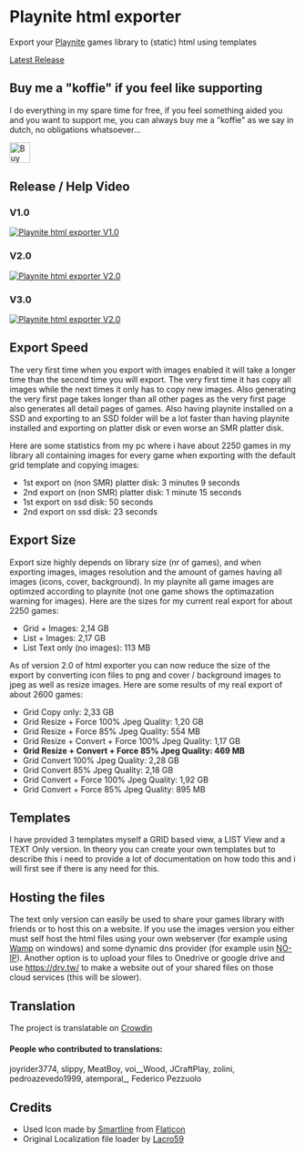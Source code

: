 # Playnite html exporter
Export your [Playnite](https://www.playnite.link/) games library to (static) html using templates

[Latest Release](https://github.com/joyrider3774/Playnite_html_exporter/releases/latest)

## Buy me a "koffie" if you feel like supporting 
I do everything in my spare time for free, if you feel something aided you and you want to support me, you can always buy me a "koffie" as we say in dutch, no obligations whatsoever...

<a href='https://ko-fi.com/Q5Q3BKI5S' target='_blank'><img height='36' style='border:0px;height:36px;' src='https://cdn.ko-fi.com/cdn/kofi2.png?v=3' border='0' alt='Buy Me a Coffee at ko-fi.com' /></a>

## Release / Help Video

### V1.0
[![Playnite html exporter V1.0](http://img.youtube.com/vi/KR2R6ZWxbgM/0.jpg)](https://youtu.be/KR2R6ZWxbgM "Playnite html exporter V1.0")

### V2.0
[![Playnite html exporter V2.0](http://img.youtube.com/vi/6WqE6oj33Fo/0.jpg)](https://youtu.be/6WqE6oj33Fo "Playnite html exporter V2.0")

### V3.0
[![Playnite html exporter V2.0](http://img.youtube.com/vi/xdtpItr2iC4/0.jpg)](https://youtu.be/xdtpItr2iC4 "Playnite html exporter V3.0")

## Export Speed
The very first time when you export with images enabled it will take a longer time than the second time you will export. The very first time it has copy all images while the next times it only has to copy new images. Also generating the very first page takes longer than all other pages as the very first page also generates all detail pages of games. Also having playnite installed on a SSD and exporting to an SSD folder will be a lot faster than having playnite installed and exporting on platter disk or even worse an SMR platter disk. 

Here are some statistics from my pc where i have about 2250 games in my library all containing images for every game when exporting with the default grid template and copying images:
* 1st export on (non SMR) platter disk: 3 minutes 9 seconds
* 2nd export on (non SMR) platter disk: 1 minute 15 seconds
* 1st export on ssd disk: 50 seconds
* 2nd export on ssd disk: 23 seconds

## Export Size
Export size highly depends on library size (nr of games), and when exporting images, images resolution and the amount of games having all images (icons, cover, background). In my playnite all game images are optimzed according to playnite (not one game shows the optimazation warning for images). Here are the sizes for my current real export for about 2250 games:
* Grid + Images: 2,14 GB
* List + Images: 2,17 GB
* List Text only (no images): 113 MB

As of version 2.0 of html exporter you can now reduce the size of the export by converting icon files to png and cover / background images to jpeg as well as resize images. Here are some results of my real export of about 2600 games:

* Grid Copy only: 2,33 GB 
* Grid Resize + Force 100% Jpeg Quality: 1,20 GB
* Grid Resize + Force 85% Jpeg Quality: 554 MB
* Grid Resize + Convert + Force 100% Jpeg Quality: 1,17 GB
* **Grid Resize + Convert + Force 85% Jpeg Quality: 469 MB**
* Grid Convert 100% Jpeg Quality: 2,28 GB
* Grid Convert 85% Jpeg Quality: 2,18 GB
* Grid Convert + Force 100% Jpeg Quality: 1,92 GB
* Grid Convert + Force 85% Jpeg Quality: 895 MB

## Templates
I have provided 3 templates myself a GRID based view, a LIST View and a TEXT Only version. In theory you can create your own templates but to describe this i need to provide a lot of documentation on how todo this and i will first see if there is any need for this.

## Hosting the files
The text only version can easily be used to share your games library with friends or to host this on a website. If you use the images version you either must self host the html files using your own webserver (for example using [Wamp](https://www.wampserver.com/en/) on windows) and some dynamic dns provider (for example usin [NO-IP](https://www.noip.com/)). Another option is to upload your files to Onedrive or google drive and use https://drv.tw/ to make a website out of your shared files on those cloud services (this will be slower).

## Translation
The project is translatable on [Crowdin](https://crowdin.com/project/playnite-game-speak)

#### People who contributed to translations:
joyrider3774, slippy, MeatBoy, voi__Wood, JCraftPlay, zolini, pedroazevedo1999, atemporal_, Federico Pezzuolo 


## Credits
* Used Icon made by [Smartline](https://www.flaticon.com/authors/smartline) from [Flaticon](https://www.flaticon.com/)
* Original Localization file loader by [Lacro59](https://github.com/Lacro59)
